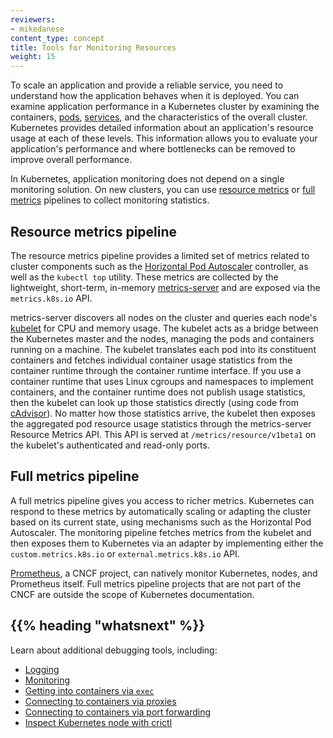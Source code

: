 ```yaml
---
reviewers:
- mikedanese
content_type: concept
title: Tools for Monitoring Resources
weight: 15
---
```


<!-- overview -->

To scale an application and provide a reliable service, you need to
understand how the application behaves when it is deployed. You can examine
application performance in a Kubernetes cluster by examining the containers,
[pods](/docs/kubernetes/en/concepts/workloads/pods/),
[services](/docs/kubernetes/en/concepts/services-networking/service/), and
the characteristics of the overall cluster. Kubernetes provides detailed
information about an application's resource usage at each of these levels.
This information allows you to evaluate your application's performance and
where bottlenecks can be removed to improve overall performance.

<!-- body -->

In Kubernetes, application monitoring does not depend on a single monitoring solution.
On new clusters, you can use [resource metrics](#resource-metrics-pipeline) or
[full metrics](#full-metrics-pipeline) pipelines to collect monitoring statistics.

## Resource metrics pipeline

The resource metrics pipeline provides a limited set of metrics related to
cluster components such as the
[Horizontal Pod Autoscaler](/docs/kubernetes/en/tasks/run-application/horizontal-pod-autoscale/)
controller, as well as the `kubectl top` utility.
These  metrics are collected by the lightweight, short-term, in-memory 
[metrics-server](https://github.com/kubernetes-sigs/metrics-server) and
 are exposed via the `metrics.k8s.io` API. 

metrics-server discovers all nodes on the cluster and 
queries each node's 
[kubelet](/docs/kubernetes/en/reference/command-line-tools-reference/kubelet/) for CPU and 
memory usage. The kubelet acts as a bridge between the Kubernetes master and 
the nodes, managing the pods and containers running on a machine. The kubelet 
translates each pod into its constituent containers and fetches individual 
container usage statistics from the container runtime through the container 
runtime interface. If you use a container runtime that uses Linux cgroups and
namespaces to implement containers, and the container runtime does not publish
usage statistics, then the kubelet can look up those statistics directly
(using code from [cAdvisor](https://github.com/google/cadvisor)).
No matter how those statistics arrive, the kubelet then exposes the aggregated pod
resource usage statistics through the metrics-server Resource Metrics API.
This API is served at `/metrics/resource/v1beta1` on the kubelet's authenticated and 
read-only ports. 

## Full metrics pipeline

A full metrics pipeline gives you access to richer metrics. Kubernetes can
respond to these metrics by  automatically scaling or adapting the cluster
based on its current state, using mechanisms such as the Horizontal Pod
Autoscaler. The monitoring pipeline fetches metrics from the kubelet and
then exposes them to Kubernetes via an adapter by implementing either the
`custom.metrics.k8s.io` or `external.metrics.k8s.io` API. 

[Prometheus](https://prometheus.io), a CNCF project, can natively monitor Kubernetes, nodes, and Prometheus itself.
Full metrics pipeline projects that are not part of the CNCF are outside the scope of Kubernetes documentation.  

## {{% heading "whatsnext" %}}


Learn about additional debugging tools, including:

* [Logging](/docs/kubernetes/en/concepts/cluster-administration/logging/)
* [Monitoring](/docs/kubernetes/en/tasks/debug/debug-cluster/resource-usage-monitoring/)
* [Getting into containers via `exec`](/docs/kubernetes/en/tasks/debug/debug-application/get-shell-running-container/)
* [Connecting to containers via proxies](/docs/kubernetes/en/tasks/extend-kubernetes/http-proxy-access-api/)
* [Connecting to containers via port forwarding](/docs/kubernetes/en/tasks/access-application-cluster/port-forward-access-application-cluster/)
* [Inspect Kubernetes node with crictl](/docs/kubernetes/en/tasks/debug/debug-cluster/crictl/)
